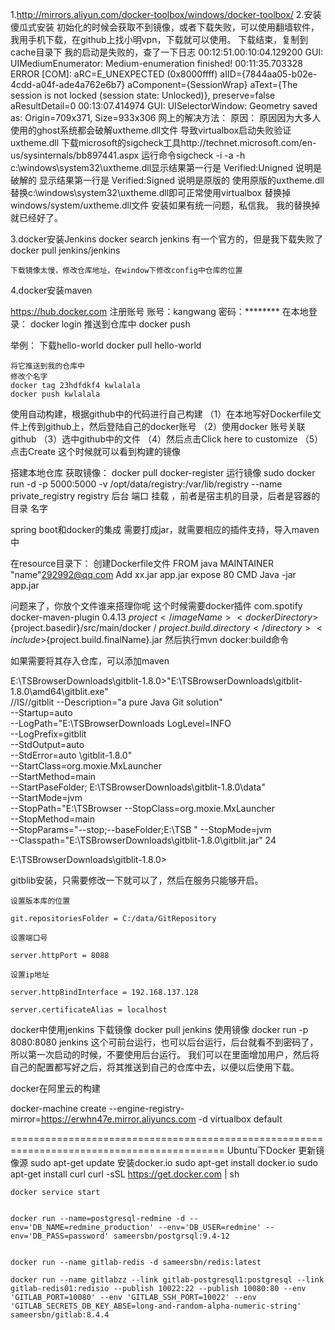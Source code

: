 1.http://mirrors.aliyun.com/docker-toolbox/windows/docker-toolbox/
2.安装
  傻瓜式安装
  初始化的时候会获取不到镜像，或者下载失败，可以使用翻墙软件，我用手机下载，在github上找小明vpn，下载就可以使用。
  下载结束，复制到cache目录下
  我的启动是失败的，查了一下日志
  00:12:51.00:10:04.129200 GUI: UIMediumEnumerator: Medium-enumeration finished!
    00:11:35.703328 ERROR [COM]: aRC=E_UNEXPECTED (0x8000ffff) aIID={7844aa05-b02e-4cdd-a04f-ade4a762e6b7} aComponent={SessionWrap} aText={The session is not locked (session state: Unlocked)}, preserve=false aResultDetail=0
    00:13:07.414974 GUI: UISelectorWindow: Geometry saved as: Origin=709x371, Size=933x306
 网上的解决方法：
    原因：
        原因因为大多人使用的ghost系统都会破解uxtheme.dll文件
        导致virtualbox启动失败验证uxtheme.dll
        下载microsoft的sigcheck工具http://technet.microsoft.com/en-us/sysinternals/bb897441.aspx 
        运行命令sigcheck -i -a -h c:\windows\system32\uxtheme.dll显示结果第一行是 Verified:Unigned 说明是破解的 
        显示结果第一行是 Verified:Signed 说明是原版的 
        使用原版的uxtheme.dll替换c:\windows\system32\uxtheme.dll即可正常使用virtualbox
    替换掉windows/system/uxtheme.dll文件
        安装如果有统一问题，私信我。
    我的替换掉就已经好了。

3.docker安装Jenkins
    docker search jenkins 有一个官方的，但是我下载失败了
    docker pull jenkins/jenkins


    下载镜像太慢，修改仓库地址，在window下修改config中仓库的位置
4.docker安装maven
    


https://hub.docker.com
注册账号
    账号：kangwang
    密码：********
在本地登录：
    docker login
推送到仓库中
    docker push

举例：
    下载hello-world
    docker pull hello-world
    
    将它推送到我的仓库中
    修改个名字
    docker tag 23hdfdkf4 kwlalala
    docker push kwlalala

使用自动构建，根据github中的代码进行自己构建
    （1）在本地写好Dockerfile文件上传到github上，然后登陆自己的docker账号
    （2）使用docker 账号关联github
    （3）选中github中的文件
    （4）然后点击Click here to customize
    （5）点击Create
    这个时候就可以看到构建的镜像

搭建本地仓库
    获取镜像：
        docker pull docker-register
    运行镜像
        sudo docker run -d   -p 5000:5000 -v /opt/data/registry:/var/lib/registry --name private_registry registry 
                       后台  端口           挂载  ，前者是宿主机的目录，后者是容器的目录     名字


spring boot和docker的集成
    需要打成jar，就需要相应的插件支持，导入maven中

在resource目录下：
    创建Dockerfile文件
        FROM java
        MAINTAINER "name"<292992@qq.com>
        Add xx.jar app.jar
        expose 80
        CMD Java -jar app.jar

问题来了，你放个文件谁来搭理你呢
    这个时候需要docker插件
     <plugin>
        <groupId>com.spotify</groupId>
        <artifactId>docker-maven-plugin</artifactId>
        <version>0.4.13</version>
        <configuration>
          <imageName>${project}</imageName>
          <dockerDirectory>${project.basedir}/src/main/docker</dockerDirectory>
          <resources>
            <resource>
              <targetPath>/</targetPath>
              <directory>${project.build.directory}</directory>
              <include>${project.build.finalName}.jar</include>
            </resource>
          </resources>
        </configuration>
      </plugin>
然后执行mvn docker:build命令

如果需要将其存入仓库，可以添加maven
<peo>







E:\TSBrowserDownloads\gitblit-1.8.0>"E:\TSBrowserDownloads\gitblit-1.8.0\amd64\gitblit.exe"  
//IS//gitblit
--Description="a pure Java Git solution"                
--Startup=auto                  
--LogPath="E:\TSBrowserDownloads
LogLevel=INFO            
--LogPrefix=gitblit             
--StdOutput=auto                
--StdError=auto
\gitblit-1.8.0"                  
--StartClass=org.moxie.MxLauncher               
--StartMethod=main              
--StartPaseFolder;
E:\TSBrowserDownloads\gitblit-1.8.0\data"              
--StartMode=jvm                 
--StopPath="E:\TSBrowser
 --StopClass=org.moxie.MxLauncher                
 --StopMethod=main               
 --StopParams="--stop;--baseFolder;E:\TSB
"                --StopMode=jvm                 
 --Classpath="E:\TSBrowserDownloads\gitblit-1.8.0\gitblit.jar"
24

E:\TSBrowserDownloads\gitblit-1.8.0>





gitblib安装，只需要修改一下就可以了，然后在服务只能够开启。

    设置版本库的位置

    git.repositoriesFolder = C:/data/GitRepository

    设置端口号

    server.httpPort = 8088

    设置ip地址

    server.httpBindInterface = 192.168.137.128

    server.certificateAlias = localhost



docker中使用jenkins
    下载镜像 docker pull jenkins
    使用镜像 docker run -p 8080:8080 jenkins
    这个可前台运行，也可以后台运行，后台就看不到密码了，所以第一次启动的时候，不要使用后台运行。
    我们可以在里面增加用户，然后将自己的配置都写好之后，将其推送到自己的仓库中去，以便以后使用下载。

docker在阿里云的构建



docker-machine create --engine-registry-mirror=https://erwhn47e.mirror.aliyuncs.com -d virtualbox default
    
===========================================================================================
    Ubuntu下Docker
    更新镜像源
        sudo apt-get update
    安装docker.io
        sudo apt-get install docker.io
    sudo apt-get install curl
    curl -sSL https://get.docker.com | sh

    docker service start


    docker run --name=postgresql-redmine -d --env='DB_NAME=redmine_production' --env='DB_USER=redmine' --env='DB_PASS=password' sameersbn/postgrsql:9.4-12


    docker run --name gitlab-redis -d sameersbn/redis:latest

    docker run --name gitlabzz --link gitlab-postgresql1:postgresql --link gitlab-redis01:redisio --publish 10022:22 --publish 10080:80 --env 'GITLAB_PORT=10080' --env 'GITLAB_SSH_PORT=10022' --env 'GITLAB_SECRETS_DB_KEY_ABSE=long-and-random-alpha-numeric-string' sameersbn/gitlab:8.4.4





























